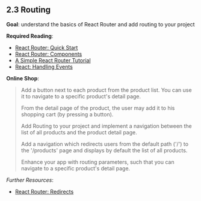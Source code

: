 ## 2.3 Routing

**Goal**: understand the basics of React Router and add routing to your project

**Required Reading**:

- [React Router: Quick Start](https://reacttraining.com/react-router/web/guides/quick-start)
- [React Router: Components](https://reacttraining.com/react-router/web/guides/basic-components)
- [A Simple React Router Tutorial](https://blog.pshrmn.com/simple-react-router-v4-tutorial/)
- [React: Handling Events](https://reactjs.org/docs/handling-events.html)

**Online Shop**:

> Add a button next to each product from the product list. You can use it to navigate to a specific product's detail page.
>
> From the detail page of the product, the user may add it to his shopping cart (by pressing a button).
>
> Add Routing to your project and implement a navigation between the list of all products and the product detail page.
>
> Add a navigation which redirects users from the default path ('/') to the '/products' page and displays by default the list of all products.
>
> Enhance your app with routing parameters, such that you can navigate to a specific product's detail page.

_Further Resources_:

- [React Router: Redirects](https://reacttraining.com/react-router/web/example/auth-workflow)
